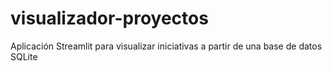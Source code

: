 # visualizador-proyectos
Aplicación Streamlit para visualizar iniciativas a partir de una base de datos SQLite

